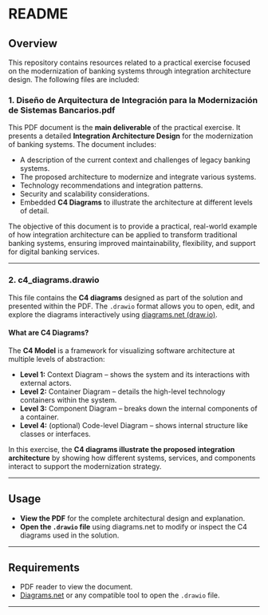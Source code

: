 
# README

## Overview

This repository contains resources related to a practical exercise focused on the modernization of banking systems through integration architecture design. The following files are included:

### 1. **Diseño de Arquitectura de Integración para la Modernización de Sistemas Bancarios.pdf**

This PDF document is the **main deliverable** of the practical exercise. It presents a detailed **Integration Architecture Design** for the modernization of banking systems. The document includes:

- A description of the current context and challenges of legacy banking systems.
- The proposed architecture to modernize and integrate various systems.
- Technology recommendations and integration patterns.
- Security and scalability considerations.
- Embedded **C4 Diagrams** to illustrate the architecture at different levels of detail.

The objective of this document is to provide a practical, real-world example of how integration architecture can be applied to transform traditional banking systems, ensuring improved maintainability, flexibility, and support for digital banking services.

---

### 2. **c4_diagrams.drawio**

This file contains the **C4 diagrams** designed as part of the solution and presented within the PDF. The `.drawio` format allows you to open, edit, and explore the diagrams interactively using [diagrams.net (draw.io)](https://app.diagrams.net/).

#### What are C4 Diagrams?
The **C4 Model** is a framework for visualizing software architecture at multiple levels of abstraction:
- **Level 1:** Context Diagram – shows the system and its interactions with external actors.
- **Level 2:** Container Diagram – details the high-level technology containers within the system.
- **Level 3:** Component Diagram – breaks down the internal components of a container.
- **Level 4:** (optional) Code-level Diagram – shows internal structure like classes or interfaces.

In this exercise, the **C4 diagrams illustrate the proposed integration architecture** by showing how different systems, services, and components interact to support the modernization strategy.

---

## Usage
- **View the PDF** for the complete architectural design and explanation.
- **Open the `.drawio` file** using diagrams.net to modify or inspect the C4 diagrams used in the solution.

---

## Requirements
- PDF reader to view the document.
- [Diagrams.net](https://app.diagrams.net/) or any compatible tool to open the `.drawio` file.

---

